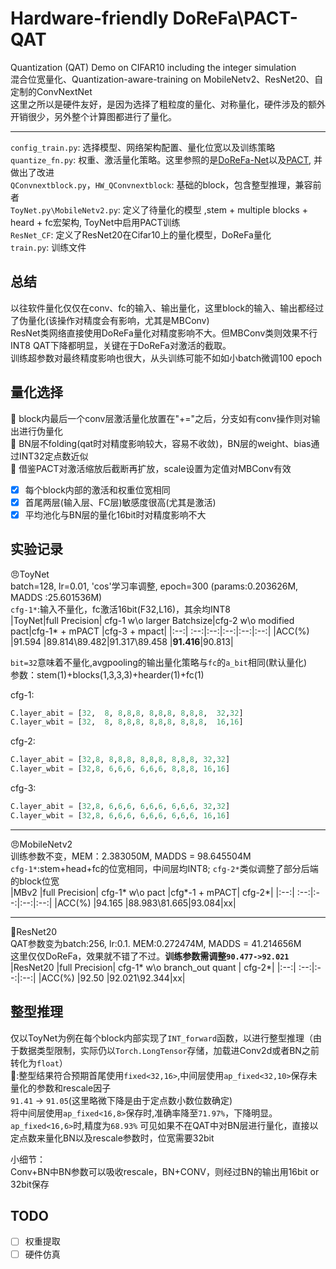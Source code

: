 # Hardware-friendly DoReFa\PACT-QAT 
Quantization (QAT) Demo on CIFAR10 including the integer simulation   
混合位宽量化、Quantization-aware-training on MobileNetv2、ResNet20、自定制的ConvNextNet    
这里之所以是硬件友好，是因为选择了粗粒度的量化、对称量化，硬件涉及的额外开销很少，另外整个计算图都进行了量化。  


----

``config_train.py``: 选择模型、网络架构配置、量化位宽以及训练策略  
``quantize_fn.py``: 权重、激活量化策略。这里参照的是[DoReFa-Net](https://arxiv.org/abs/1606.06160)以及[PACT](https://arxiv.org/abs/1805.06085), 并做出了改进  
``QConvnextblock.py``，```HW_QConvnextblock```: 基础的block，包含整型推理，兼容前者  
``ToyNet.py\MobileNetv2.py``: 定义了待量化的模型 ,stem + multiple blocks + heard + fc宏架构, ToyNet中启用PACT训练  
``ResNet_CF``: 定义了ResNet20在Cifar10上的量化模型，DoReFa量化     
``train.py``:  训练文件  
## 总结
以往软件量化仅仅在conv、fc的输入、输出量化，这里block的输入、输出都经过了伪量化(该操作对精度会有影响，尤其是MBConv)   
ResNet类网络直接使用DoReFa量化对精度影响不大。但MBConv类则效果不行INT8 QAT下降都明显，关键在于DoReFa对激活的截取。  
训练超参数对最终精度影响也很大，从头训练可能不如如小batch微调100 epoch

## 量化选择
:gift_heart:  block内最后一个conv层激活量化放置在"+="之后，分支如有conv操作则对输出进行伪量化  
:black_heart: BN层不folding(qat时对精度影响较大，容易不收敛)，BN层的weight、bias通过INT32定点数近似  
:black_heart: 借鉴PACT对激活缩放后截断再扩放，scale设置为定值对MBConv有效

- [x] 每个block内部的激活和权重位宽相同
- [x] 首尾两层(输入层、FC层)敏感度很高(尤其是激活)
- [x] 平均池化与BN层的量化16bit时对精度影响不大

## 实验记录
😠ToyNet  
batch=128, lr=0.01, 'cos'学习率调整, epoch=300 (params:0.203626M, MADDS :25.601536M)   
```cfg-1*```:输入不量化，fc激活16bit(F32,L16)，其余均INT8  
|ToyNet|full Precision| cfg-1 w\o larger Batchsize|cfg-2 w\o modified pact|cfg-1* + mPACT |cfg-3 + mpact|
|:--:| :--:|:--:|:--:|:--:|:--:|
|ACC(%) |91.594 |89.814\89.482|91.317\89.458 |**91.416**|90.813|

```bit=32```意味着不量化,avgpooling的输出量化策略与``fc``的``a_bit``相同(默认量化)  
参数：stem(1)+blocks(1,3,3,3)+hearder(1)+fc(1)  

cfg-1:  
```python
C.layer_abit = [32,  8, 8,8,8, 8,8,8, 8,8,8,  32,32]
C.layer_wbit = [32,  8, 8,8,8, 8,8,8, 8,8,8,  16,16]
```
cfg-2:  
```python
C.layer_abit = [32,8, 8,8,8, 8,8,8, 8,8,8, 32,32]
C.layer_wbit = [32,8, 6,6,6, 6,6,6, 8,8,8, 16,16]
```
cfg-3:  
```python
C.layer_abit = [32,8, 6,6,6, 6,6,6, 6,6,6, 32,32]
C.layer_wbit = [32,8, 6,6,6, 6,6,6, 6,6,6, 16,16]
```
----
😠MobileNetv2  
训练参数不变，MEM：2.383050M, MADDS = 98.645504M   
``cfg-1*``:stem+head+fc的位宽相同，中间层均INT8; ``cfg-2*``类似调整了部分后端的block位宽   
|MBv2 |full Precision| cfg-1* w\o pact |cfg*-1 + mPACT| cfg-2*|
|:--:| :--:|:--:|:--:|:--:|
|ACC(%) |94.165 |88.983\81.665|93.084|xx|


----
:rocket:ResNet20   
QAT参数变为batch:256, lr:0.1. MEM:0.272474M, MADDS = 41.214656M    
这里仅仅DoReFa，效果就不错了不过。**训练参数需调整```90.477->92.021```**
|ResNet20 |full Precision| cfg-1* w\o branch_out quant | cfg-2*|
|:--:| :--:|:--:|:--:|
|ACC(%) |92.50 |92.021\92.344|xx|
## 整型推理
仅以ToyNet为例在每个block内部实现了```INT_forward```函数，以进行整型推理（由于数据类型限制，实际仍以```Torch.LongTensor```存储，加载进Conv2d或者BN之前转化为```float```）   
🙂:整型结果符合预期首尾使用```fixed<32,16>```,中间层使用```ap_fixed<32,10>```保存未量化的参数和rescale因子   
```91.41``` -> ```91.05```(这里略微下降是由于定点数小数位数确定)  
将中间层使用```ap_fixed<16,8>```保存时,准确率降至```71.97%```，下降明显。  
```ap_fixed<16,6>```时,精度为```68.93%```
可见如果不在QAT中对BN层进行量化，直接以定点数来量化BN以及rescale参数时，位宽需要32bit

小细节：  
Conv+BN中BN参数可以吸收rescale，BN+CONV，则经过BN的输出用16bit or 32bit保存
## TODO
- [ ] 权重提取
- [ ] 硬件仿真
